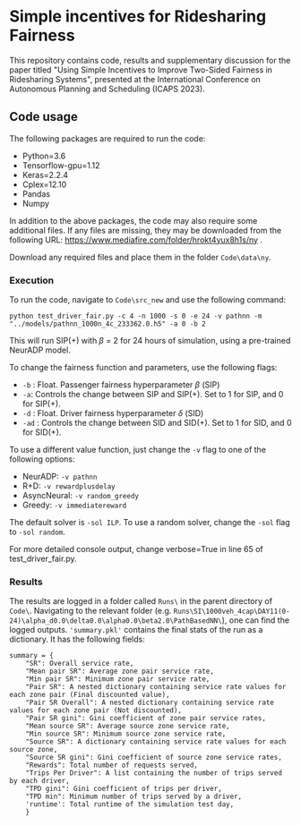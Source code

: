 # Simple incentives for Ridesharing Fairness

This repository contains code, results and supplementary discussion for the paper titled "Using Simple Incentives to Improve Two-Sided Fairness in Ridesharing Systems", presented at the International Conference on Autonomous Planning and Scheduling (ICAPS 2023).

## Code usage
The following packages are required to run the code:
- Python=3.6
- Tensorflow-gpu=1.12
- Keras=2.2.4
- Cplex=12.10
- Pandas
- Numpy

In addition to the above packages, the code may also require some additional files. If any files are missing, they may be downloaded from the following URL:
https://www.mediafire.com/folder/hrokt4yux8h1s/ny .

Download any required files and place them in the folder ``Code\data\ny``.

### Execution
To run the code, navigate to ``Code\src_new`` and use the following command:

```
python test_driver_fair.py -c 4 -n 1000 -s 0 -e 24 -v pathnn -m "../models/pathnn_1000n_4c_233362.0.h5" -a 0 -b 2
```

This will run SIP(+) with $\beta$ = 2 for 24 hours of simulation, using a pre-trained NeurADP model.

To change the fairness function and parameters, use the following flags:
- ``-b`` : Float. Passenger fairness hyperparameter $\beta$ (SIP)
- ``-a``: Controls the change between SIP and SIP(+). Set to 1 for SIP, and 0 for SIP(+).
- ``-d`` : Float. Driver fairness hyperparameter $\delta$ (SID)
- ``-ad`` : Controls the change between SID and SID(+). Set to 1 for SID, and 0 for SID(+).


To use a different value function, just change the ``-v`` flag to one of the following options:
- NeurADP: ``-v pathnn``
- R+D: ``-v rewardplusdelay``
- AsyncNeural: ``-v random_greedy``
- Greedy: ``-v immediatereward``

The default solver is ``-sol ILP``. To use a random solver, change the ``-sol`` flag to ``-sol random``.

For more detailed console output, change verbose=True in line 65 of test_driver_fair.py.

### Results
The results are logged in a folder called ``Runs\`` in the parent directory of ``Code\``. 
Navigating to the relevant folder (e.g. ``Runs\SI\1000veh_4cap\DAY11(0-24)\alpha_d0.0\delta0.0\alpha0.0\beta2.0\PathBasedNN\``), one can find the logged outputs. ``'summary.pkl'`` contains the final stats of the run as a dictionary. It has the following fields:
```
summary = {
    "SR": Overall service rate, 
    "Mean pair SR": Average zone pair service rate,
    "Min pair SR": Minimum zone pair service rate,
    "Pair SR": A nested dictionary containing service rate values for each zone pair (Final discounted value), 
    "Pair SR Overall": A nested dictionary containing service rate values for each zone pair (Not discounted), 
    "Pair SR gini": Gini coefficient of zone pair service rates,
    "Mean source SR": Average source zone service rate,
    "Min source SR": Minimum source zone service rate,
    "Source SR": A dictionary containing service rate values for each source zone,
    "Source SR gini": Gini coefficient of source zone service rates,
    "Rewards": Total number of requests served,
    "Trips Per Driver": A list containing the number of trips served by each driver,
    "TPD gini": Gini coefficient of trips per driver,
    "TPD min": Minimum number of trips served by a driver,
    'runtime': Total runtime of the simulation test day,
    }
```